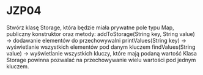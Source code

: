 # JZP04
Stwórz klasę Storage, która będzie miała prywatne pole typu Map, publiczny konstruktor oraz metody:
addToStorage(String key, String value) → dodawanie elementów do przechowywalni
printValues(String key) → wyświetlanie wszystkich elementów pod danym kluczem
findValues(String value) → wyświetlanie wszystkich kluczy, które mają podaną wartość
Klasa Storage powinna pozwalać na przechowywanie wielu wartości pod jednym kluczem.
